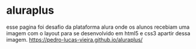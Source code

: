 # aluraplus
esse pagina foi desafio da plataforma  alura onde os alunos recebiam uma imagem com o layout para se desenvolvido em html5 e css3 apartir dessa imagem. 
https://pedro-lucas-vieira.github.io/aluraplus/
